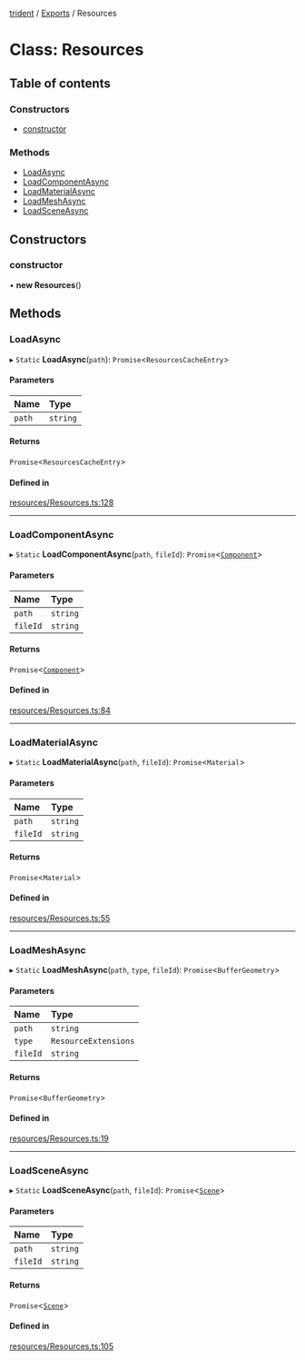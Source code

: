 [trident](../README.md) / [Exports](../modules.md) / Resources

# Class: Resources

## Table of contents

### Constructors

- [constructor](Resources.md#constructor)

### Methods

- [LoadAsync](Resources.md#loadasync)
- [LoadComponentAsync](Resources.md#loadcomponentasync)
- [LoadMaterialAsync](Resources.md#loadmaterialasync)
- [LoadMeshAsync](Resources.md#loadmeshasync)
- [LoadSceneAsync](Resources.md#loadsceneasync)

## Constructors

### constructor

• **new Resources**()

## Methods

### LoadAsync

▸ `Static` **LoadAsync**(`path`): `Promise`<`ResourcesCacheEntry`\>

#### Parameters

| Name | Type |
| :------ | :------ |
| `path` | `string` |

#### Returns

`Promise`<`ResourcesCacheEntry`\>

#### Defined in

[resources/Resources.ts:128](https://github.com/AIFanatic/Trident/blob/44c915e/src/resources/Resources.ts#L128)

___

### LoadComponentAsync

▸ `Static` **LoadComponentAsync**(`path`, `fileId`): `Promise`<[`Component`](Components.Component.md)\>

#### Parameters

| Name | Type |
| :------ | :------ |
| `path` | `string` |
| `fileId` | `string` |

#### Returns

`Promise`<[`Component`](Components.Component.md)\>

#### Defined in

[resources/Resources.ts:84](https://github.com/AIFanatic/Trident/blob/44c915e/src/resources/Resources.ts#L84)

___

### LoadMaterialAsync

▸ `Static` **LoadMaterialAsync**(`path`, `fileId`): `Promise`<`Material`\>

#### Parameters

| Name | Type |
| :------ | :------ |
| `path` | `string` |
| `fileId` | `string` |

#### Returns

`Promise`<`Material`\>

#### Defined in

[resources/Resources.ts:55](https://github.com/AIFanatic/Trident/blob/44c915e/src/resources/Resources.ts#L55)

___

### LoadMeshAsync

▸ `Static` **LoadMeshAsync**(`path`, `type`, `fileId`): `Promise`<`BufferGeometry`\>

#### Parameters

| Name | Type |
| :------ | :------ |
| `path` | `string` |
| `type` | `ResourceExtensions` |
| `fileId` | `string` |

#### Returns

`Promise`<`BufferGeometry`\>

#### Defined in

[resources/Resources.ts:19](https://github.com/AIFanatic/Trident/blob/44c915e/src/resources/Resources.ts#L19)

___

### LoadSceneAsync

▸ `Static` **LoadSceneAsync**(`path`, `fileId`): `Promise`<[`Scene`](Scene.md)\>

#### Parameters

| Name | Type |
| :------ | :------ |
| `path` | `string` |
| `fileId` | `string` |

#### Returns

`Promise`<[`Scene`](Scene.md)\>

#### Defined in

[resources/Resources.ts:105](https://github.com/AIFanatic/Trident/blob/44c915e/src/resources/Resources.ts#L105)

